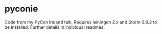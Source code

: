 pyconie
=======

Code from my PyCon Ireland talk. Requires leiningen 2.x and Storm 0.8.2 to be installed. Further details in individual readmes.
